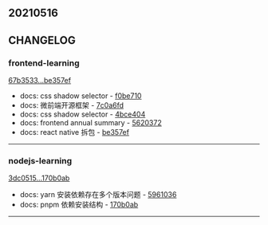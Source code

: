 ## 20210516

## CHANGELOG

### frontend-learning

[67b3533...be357ef](https://github.com/zhbhun/frontend-learning/compare/67b3533...be357ef)

* docs: css shadow selector - [f0be710](https://github.com/zhbhun/frontend-learning/commit/f0be7103c6e7e238cbc60cadb6ea1fdea051ac0a)
* docs: 微前端开源框架 - [7c0a6fd](https://github.com/zhbhun/frontend-learning/commit/7c0a6fd7a789e88cc98b9be81f37f15a03059221)
* docs: css shadow selector - [4bce404](https://github.com/zhbhun/frontend-learning/commit/4bce40474fcae3c6f59d8d4598672c81d5f0fa92)
* docs: frontend annual summary - [5620372](https://github.com/zhbhun/frontend-learning/commit/5620372b103b40b25484c2ebf25ba31ea9643b0a)
* docs: react native 拆包 - [be357ef](https://github.com/zhbhun/frontend-learning/commit/be357efedc8e080fb1d55d15e383eef4cefe1572)

---

### nodejs-learning

[3dc0515...170b0ab](https://github.com/zhbhun/nodejs-learning/compare/3dc0515...170b0ab)

* docs: yarn 安装依赖存在多个版本问题 - [5961036](https://github.com/zhbhun/nodejs-learning/commit/5961036f9e13d866299ae143a27a29888aec21d4)
* docs: pnpm 依赖安装结构 - [170b0ab](https://github.com/zhbhun/nodejs-learning/commit/170b0ab3a6a79459f2bce9df7607aebe36692625)

---


